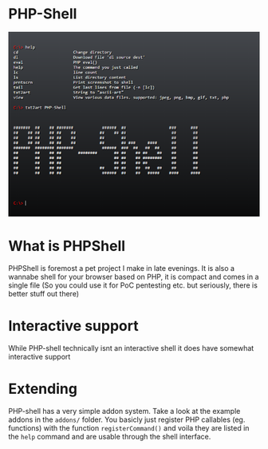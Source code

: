PHP-Shell
==
![Screenshot of phpshell](https://raw.githubusercontent.com/EJTH/php-shell/master/doc/screenshot-1.png)

What is PHPShell
==
PHPShell is foremost a pet project I make in late evenings.
It is also a wannabe shell for your browser based on PHP, it is compact and comes in a single file (So you could use it for PoC pentesting etc. but seriously, there is better stuff out there)

Interactive support
==
While PHP-shell technically isnt an interactive shell it does have somewhat interactive support

Extending
==
PHP-shell has a very simple addon system. Take a look at the example addons in the `addons/` folder. You basicly just register PHP callables (eg. functions) with the function `registerCommand()` and voila they are listed in the `help` command and are usable through the shell interface.
